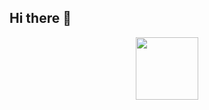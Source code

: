 ## Hi there 👋

<div id="header" align="center">
  <img src="https://tenor.com/ru/view/cute-cat-gif-18754426)" width="100"/>
</div>
